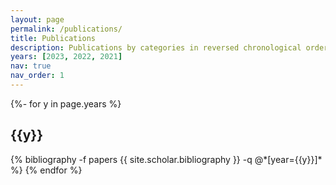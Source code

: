 ```yaml
---
layout: page
permalink: /publications/
title: Publications
description: Publications by categories in reversed chronological order. generated by jekyll-scholar.
years: [2023, 2022, 2021]
nav: true
nav_order: 1
---
```

<!-- _pages/publications.md -->
<div class="publications">

{%- for y in page.years %}
  <h2 class="year">{{y}}</h2>
  {% bibliography -f papers {{ site.scholar.bibliography }} -q @*[year={{y}}]* %}
{% endfor %}

</div>
